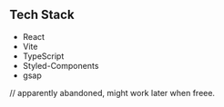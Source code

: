 ## Tech Stack

- React
- Vite
- TypeScript
- Styled-Components
- gsap

// apparently abandoned, might work later when freee.
